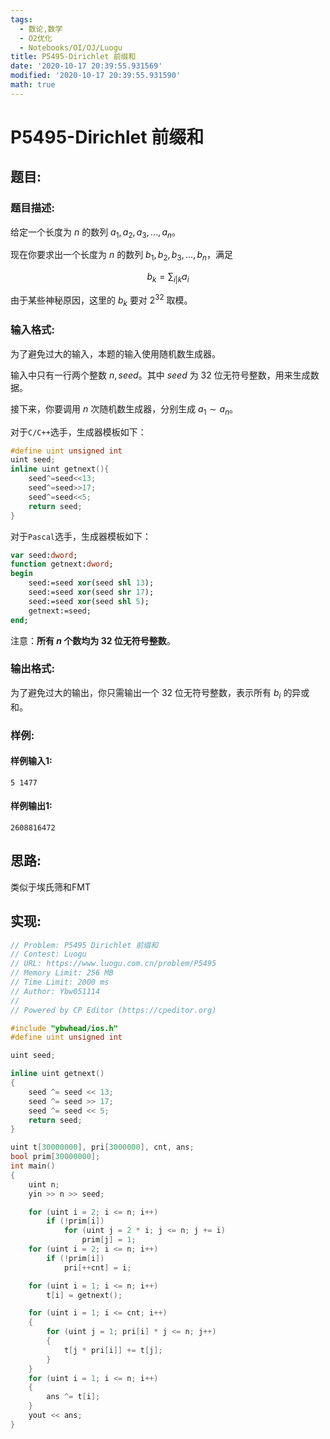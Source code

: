 ```yaml
---
tags: 
  - 数论,数学
  - O2优化
  - Notebooks/OI/OJ/Luogu
title: P5495-Dirichlet 前缀和
date: '2020-10-17 20:39:55.931569'
modified: '2020-10-17 20:39:55.931590'
math: true
---
```

# P5495-Dirichlet 前缀和
## 题目:
### 题目描述:
给定一个长度为 $n$ 的数列 $a_1,a_2,a_3,\dots,a_n$。

现在你要求出一个长度为 $n$ 的数列 $b_1,b_2,b_3,\dots,b_n$，满足

$$b_k=\sum_{i|k}a_i$$

由于某些神秘原因，这里的 $b_k$ 要对 $2^{32}$ 取模。
### 输入格式:
为了避免过大的输入，本题的输入使用随机数生成器。

输入中只有一行两个整数 $n,seed$。其中 $seed$ 为 $32$ 位无符号整数，用来生成数据。

接下来，你要调用 $n$ 次随机数生成器，分别生成 $a_1\sim a_n$。

对于```C/C++```选手，生成器模板如下：

```cpp
#define uint unsigned int
uint seed;
inline uint getnext(){
	seed^=seed<<13;
	seed^=seed>>17;
	seed^=seed<<5;
	return seed;
}
```

对于```Pascal```选手，生成器模板如下：

```pas
var seed:dword;
function getnext:dword;
begin
	seed:=seed xor(seed shl 13);
	seed:=seed xor(seed shr 17);
	seed:=seed xor(seed shl 5);
	getnext:=seed;
end;
```

注意：**所有 $n$ 个数均为 $32$ 位无符号整数**。
### 输出格式:
为了避免过大的输出，你只需输出一个 $32$ 位无符号整数，表示所有 $b_i$ 的异或和。
### 样例:
#### 样例输入1:
```
5 1477

```
#### 样例输出1:
```
2608816472

```
## 思路:
类似于埃氏筛和FMT

## 实现:
```cpp
// Problem: P5495 Dirichlet 前缀和
// Contest: Luogu
// URL: https://www.luogu.com.cn/problem/P5495
// Memory Limit: 256 MB
// Time Limit: 2000 ms
// Author: Ybw051114
//
// Powered by CP Editor (https://cpeditor.org)

#include "ybwhead/ios.h"
#define uint unsigned int

uint seed;

inline uint getnext()
{
    seed ^= seed << 13;
    seed ^= seed >> 17;
    seed ^= seed << 5;
    return seed;
}

uint t[30000000], pri[3000000], cnt, ans;
bool prim[30000000];
int main()
{
    uint n;
    yin >> n >> seed;

    for (uint i = 2; i <= n; i++)
        if (!prim[i])
            for (uint j = 2 * i; j <= n; j += i)
                prim[j] = 1;
    for (uint i = 2; i <= n; i++)
        if (!prim[i])
            pri[++cnt] = i;

    for (uint i = 1; i <= n; i++)
        t[i] = getnext();

    for (uint i = 1; i <= cnt; i++)
    {
        for (uint j = 1; pri[i] * j <= n; j++)
        {
            t[j * pri[i]] += t[j];
        }
    }
    for (uint i = 1; i <= n; i++)
    {
        ans ^= t[i];
    }
    yout << ans;
}

```
